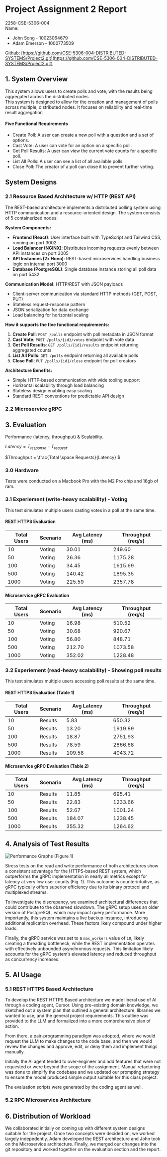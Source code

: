 # Project Assignment 2 Report

2258-CSE-5306-004  
Name:

- John Song - 10023064679
- Adam Emerson - 1000773509

Github: [https://github.com/CSE-5306-004-DISTRIBUTED-SYSTEMS/Project2.git](https://github.com/CSE-5306-004-DISTRIBUTED-SYSTEMS/Project2.git)

## 1. System Overview

This system allows users to create polls and vote, with the results being aggregated across the distributed nodes.  
This system is designed to allow for the creation and management of polls across multiple, distributed nodes. It focuses on reliability and real-time result aggregation

#### Five Functional Requirements

- Create Poll: A user can create a new poll with a question and a set of options.
- Cast Vote: A user can vote for an option on a specific poll.
- Get Poll Results: A user can view the current vote counts for a specific poll.
- List All Polls: A user can see a list of all available polls.
- Close Poll: The creator of a poll can close it to prevent further voting.

## System Designs

### 2.1 Resource Based Architecture w/ HTTP (REST API)

The REST-based architecture implements a distributed polling system using HTTP communication and a resource-oriented design. The system consists of 5 containerized nodes:

**System Components:**

- **Frontend (React)**: User interface built with TypeScript and Tailwind CSS, running on port 3002
- **Load Balancer (NGINX)**: Distributes incoming requests evenly between API instances on port 3005
- **API Instances (2x Hono)**: REST-based microservices handling business logic on internal port 3000
- **Database (PostgreSQL)**: Single database instance storing all poll data on port 5432

**Communication Model:** HTTP/REST with JSON payloads

- Client-server communication via standard HTTP methods (GET, POST, PUT)
- Stateless request-response pattern
- JSON serialization for data exchange
- Load balancing for horizontal scaling

**How it supports the five functional requirements:**

1. **Create Poll**: `POST /polls` endpoint with poll metadata in JSON format
2. **Cast Vote**: `POST /polls/{id}/votes` endpoint with vote data
3. **Get Poll Results**: `GET /polls/{id}/results` endpoint returning aggregated counts
4. **List All Polls**: `GET /polls` endpoint returning all available polls
5. **Close Poll**: `PUT /polls/{id}/close` endpoint for poll creators

**Architecture Benefits:**

- Simple HTTP-based communication with wide tooling support
- Horizontal scalability through load balancing
- Stateless design enabling easy scaling
- Standard REST conventions for predictable API design

### 2.2 Microservice gRPC

## 3. Evaluation

Performance (latency, throughput) & Scalability.

$Latency = T_{response} - T_{request}$.

$Throughput = \frac{Total \space Requests}{Latency} $

### 3.0 Hardware

Tests were conducted on a Macbook Pro with the M2 Pro chip and 16gb of ram.

### 3.1 Experiement (write-heavy scalability) - Voting

This test simulates multiple users casting votes in a poll at the same time.

#### REST HTTPS Evaluation

| Total Users | Scenario | Avg Latency (ms) | Throughput (req/s) |
| ----------- | -------- | ---------------- | ------------------ |
| 10          | Voting   | 30.01            | 249.60             |
| 50          | Voting   | 26.36            | 1175.28            |
| 100         | Voting   | 34.45            | 1615.69            |
| 500         | Voting   | 140.42           | 1895.35            |
| 1000        | Voting   | 225.59           | 2357.78            |

#### Microservice gRPC Evaluation

| Total Users | Scenario | Avg Latency (ms) | Throughput (req/s) |
| ----------- | -------- | ---------------- | ------------------ |
| 10          | Voting   | 16.98            | 510.52             |
| 50          | Voting   | 30.68            | 920.67             |
| 100         | Voting   | 56.80            | 848.71             |
| 500         | Voting   | 212.70           | 1073.58            |
| 1000        | Voting   | 352.02           | 1228.48            |

### 3.2 Experiement (read-heavy scalability) - Showing poll results

This test simulates multiple users accessing poll results at the same time.

#### REST HTTPS Evaluation (Table 1)

| Total Users | Scenario | Avg Latency (ms) | Throughput (req/s) |
| ----------- | -------- | ---------------- | ------------------ |
| 10          | Results  | 5.83             | 650.32             |
| 50          | Results  | 13.20            | 1919.89            |
| 100         | Results  | 18.87            | 2751.93            |
| 500         | Results  | 78.59            | 2866.68            |
| 1000        | Results  | 109.58           | 4043.72            |

#### Microservice gRPC Evaluation (Table 2)

| Total Users | Scenario | Avg Latency (ms) | Throughput (req/s) |
| ----------- | -------- | ---------------- | ------------------ |
| 10          | Results  | 11.85            | 695.41             |
| 50          | Results  | 22.83            | 1233.66            |
| 100         | Results  | 52.67            | 1001.24            |
| 500         | Results  | 184.07           | 1238.45            |
| 1000        | Results  | 355.32           | 1264.62            |

## 4. Analysis of Test Results

![Performance Graphs](../Project2/performance_tests/performance_comparison_graphs.png)
(Figure 1)

Stress tests on the read and write performance of both architectures show a consistent advantage for the HTTPS-based REST system, which outperforms the gRPC implementation in nearly all metrics except for latency at very low user counts (Fig. 1). This outcome is counterintuitive, as gRPC typically offers superior efficiency due to its binary protocol and multiplexed streams.

To investigate the discrepancy, we examined architectural differences that could contribute to the observed slowdown. The gRPC setup uses an older version of PostgreSQL, which may impact query performance. More importantly, this system maintains a live backup instance, introducing additional replication overhead. These factors likely compound under higher loads.

Finally, the gRPC service was set to a `max_workers` value of `10`, likely creating a threading bottleneck, while the REST implementation operates with effectively unbounded asynchronous requests. This limitation likely accounts for the gRPC system’s elevated latency and reduced throughput as concurrency increases.

## 5. AI Usage

### 5.1 REST HTTPS Based Architecture

To develop the REST HTTPS Based architecture we made liberal use of AI through a coding agent, Cursor. Using pre-existing domain knowledge, we sketched out a system plan that outlined a general architecture, libraries we wanted to use, and the general project requirements. This outline was provided to the LLM and formalized into a more comprehensive plan of action.

From there, a pair-programming paradigm was adopted, where we would request the LLM to make changes to the code base, and then we would review the changes and approve, edit, or deny them and implement things manually.

Initially the AI agent tended to over-engineer and add features that were not requested or were beyond the scope of the assignment. Manual refactoring was done to simplify the codebase and we updated our prompting strategy to ensure the model produced simple output suitable for this class project.

The evaluation scripts were generated by the coding agent as well.

### 5.2 RPC Microservice Architecture

## 6. Distribution of Workload

We collaborated initially on coming up with different system designs suitable for the project. Once two concepts were decided on, we worked largely indepedently. Adam developed the REST architecture and John took on the Microservice architecture. Finally, we merged our changes into the git repository and worked together on the evaluation section and the report.
